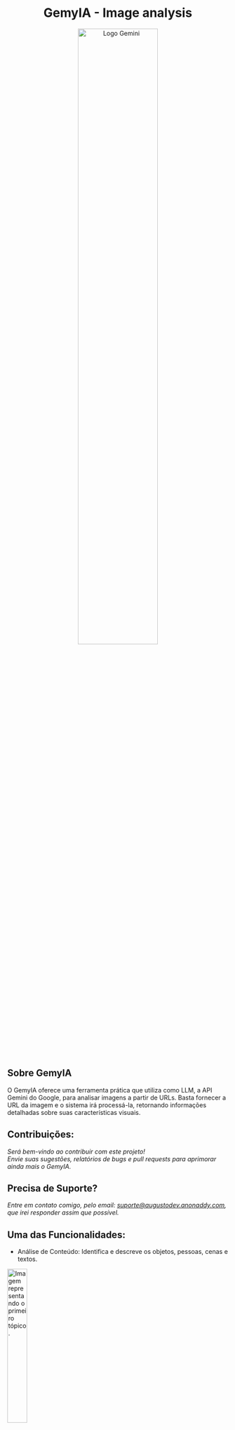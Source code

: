 <h1 align="center">GemyIA - Image analysis</h1>
<p align="center"><img src="https://github.com/Augustocoder/GemyIA/assets/121616883/20327e39-c356-4662-bdd1-5893e04a0446" width="60%" alt="Logo Gemini"></p>

## Sobre GemyIA
O GemyIA oferece uma ferramenta prática que utiliza como LLM, a API Gemini do Google, para analisar imagens a partir de URLs. Basta fornecer a URL da imagem e o sistema irá processá-la, retornando informações detalhadas sobre suas características visuais.

## Contribuições:

_Será bem-vindo ao contribuir com este projeto!_ <br>
_Envie suas sugestões, relatórios de bugs e pull requests para aprimorar ainda mais o GemyIA._

## Precisa de Suporte?
_Entre em contato comigo, pelo email: suporte@augustodev.anonaddy.com, que irei responder assim que possível._

## Uma das Funcionalidades:
* Análise de Conteúdo: Identifica e descreve os objetos, pessoas, cenas e textos.
<img src="https://github.com/Augustocoder/GemyIA/assets/121616883/e434c841-f91e-460a-b712-2d8455ece27d" width="30%" alt="Imagem representando o primeiro tópico.">

* Detecção de Emoções: Reconhece e classifica as emoções expressas pelas pessoas na imagem.
<img src="https://github.com/Augustocoder/GemyIA/assets/121616883/43b8d1ca-e6f2-4de8-8740-316757fc13a4" width="30%" alt="Logo Gemini">

## Pré-requisitos:

* PHP 8.2 ou superior instalado 
* Composer instalado
* Extensão GD instalada

## Instalação:
### 1. Obter uma chave API Gemini:
  * Acesse o <a href="https://console.cloud.google.com/">Google Cloud Plataform</a> e crie um projeto. 
  * Crie uma chave API e habilite-a para uso.
  
### 2. Clonar este repositório:
```bash
git clone https://github.com/Augustocoder/GemyIA.git
```
### 3. Instalar dependências:
```bash
composer install
```
### 4. Configurar a API Gemini:
   * Crie um arquivo .env na pasta raiz do projeto, tem um template já pronto no .env.example .
   * Adicione a seguinte chave no arquivo .env: GEMINI_API_KEY=YOUR_GEMINI_API_KEY
   * Substitua YOUR_GEMINI_API_KEY pela sua chave API Gemini.

### 5. Executar a ferramenta:
   * Para executar é bem simples, basta abrir um prompt dentro da pasta onde se encontra os arquivos e escrever
```bash
php artisan serve
```

